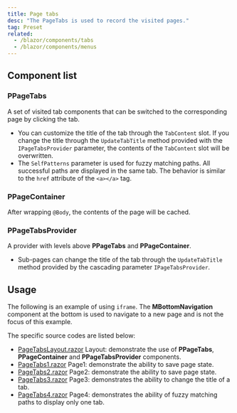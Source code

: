 ```yaml
---
title: Page tabs
desc: "The PageTabs is used to record the visited pages."
tag: Preset
related:
  - /blazor/components/tabs
  - /blazor/components/menus
---
```


## Component list

### PPageTabs

A set of visited tab components that can be switched to the corresponding page by clicking the tab.

- You can customize the title of the tab through the `TabContent` slot. If you change the title through
  the `UpdateTabTitle` method provided with the `IPageTabsProvider` parameter, the contents of the `TabContent` slot
  will be overwritten.
- The `SelfPatterns` parameter is used for fuzzy matching paths. All successful paths are displayed in the same tab. The
  behavior is similar to the `href` attribute of the `<a></a>` tag.

### PPageContainer

After wrapping `@Body`, the contents of the page will be cached.

### PPageTabsProvider

A provider with levels above **PPageTabs** and **PPageContainer**.

- Sub-pages can change the title of the tab through the `UpdateTabTitle` method provided by the cascading
  parameter `IPageTabsProvider`.

## Usage

The following is an example of using `iframe`. The **MBottomNavigation** component at the bottom is used to navigate to a
new page and is not the focus of this example.

The specific source codes are listed below:

- [PageTabsLayout.razor](https://github.com/masastack/MASA.Blazor/blob/main/docs/Masa.Blazor.Docs/Shared/PageTabsLayout.razor)
  Layout: demonstrate the use of **PPageTabs**, **PPageContainer** and **PPageTabsProvider** components.
- [PageTabs1.razor](https://github.com/masastack/MASA.Blazor/blob/main/docs/Masa.Blazor.Docs/Pages/PageTabs1.razor)
  Page1: demonstrate the ability to save page state.
- [PageTabs2.razor](https://github.com/masastack/MASA.Blazor/blob/main/docs/Masa.Blazor.Docs/Pages/PageTabs2.razor)
  Page2: demonstrate the ability to save page state.
- [PageTabs3.razor](https://github.com/masastack/MASA.Blazor/blob/main/docs/Masa.Blazor.Docs/Pages/PageTabs3.razor)
  Page3: demonstrates the ability to change the title of a tab.
- [PageTabs4.razor](https://github.com/masastack/MASA.Blazor/blob/main/docs/Masa.Blazor.Docs/Pages/PageTabs4.razor)
  Page4: demonstrates the ability of fuzzy matching paths to display only one tab.

<masa-example file="Examples.components.page_tabs.Usage" no-actions="true"></masa-example>
